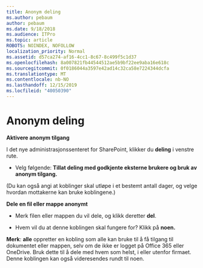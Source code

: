 ```yaml
---
title: Anonym deling
ms.author: pebaum
author: pebaum
ms.date: 9/18/2018
ms.audience: ITPro
ms.topic: article
ROBOTS: NOINDEX, NOFOLLOW
localization_priority: Normal
ms.assetid: d57ca274-af16-4cc1-8c67-8c499f5c1d37
ms.openlocfilehash: 8a007821fb44544512ae5b9bf22ee9aba16e618c
ms.sourcegitcommit: 0f0186044a3597e42ad14c32ca58e7224344dcfa
ms.translationtype: MT
ms.contentlocale: nb-NO
ms.lasthandoff: 12/15/2019
ms.locfileid: "40050390"
---
```

# <a name="anonymous-sharing"></a>Anonym deling

 **Aktivere anonym tilgang**
  
I det nye administrasjonssenteret for SharePoint, klikker du **deling** i venstre rute. 
  
- Velg følgende: **Tillat deling med godkjente eksterne brukere og bruk av anonym tilgang.**
  
(Du kan også angi at koblinger skal utløpe i et bestemt antall dager, og velge hvordan mottakerne kan bruke koblingene.)
    
 **Dele en fil eller mappe anonymt**
  
- Merk filen eller mappen du vil dele, og klikk deretter **del**. 
    
- Hvem vil du at denne koblingen skal fungere for? Klikk på **noen.**
  
 **Merk**: **alle** oppretter en kobling som alle kan bruke til å få tilgang til dokumentet eller mappen, selv om de ikke er logget på Office 365 eller OneDrive. Bruk dette til å dele med hvem som helst, i eller utenfor firmaet. Denne koblingen kan også videresendes rundt til noen. 
    


